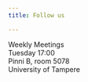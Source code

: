 ```yaml
---
title: Follow us

---
```


Weekly Meetings<br>
Tuesday 17:00<br>
Pinni B, room 5078<br>
University of Tampere
